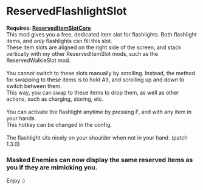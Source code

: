 # ReservedFlashlightSlot
<strong>Requires: <a href="https://thunderstore.io/c/lethal-company/p/FlipMods/ReservedItemSlotCore/">ReservedItemSlotCore</a></strong><br>
This mod gives you a free, dedicated item slot for flashlights. Both flashlight items, and <i>only</i> flashlights can fill this slot.<br>
These item slots are aligned on the right side of the screen, and stack vertically with my other ReservedItemSlot mods, such as the ReservedWalkieSlot mod.<br>
<br>
You cannot switch to these slots manually by scrolling. Instead, the method for swapping to these items is to hold Alt, and scrolling up and down to switch between them.<br>
This way, you can swap to these items to drop them, as well as other actions, such as charging, storing, etc.<br>
<br>
You can activate the flashlight anytime by pressing F, and with any item in your hands.<br>
This hotkey can be changed in the config.<br>
<br>
The flashlight sits nicely on your shoulder when not in your hand. (patch 1.3.0)
<br>
### Masked Enemies can now display the same reserved items as you if they are mimicking you.
Enjoy :)